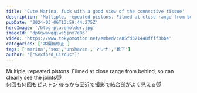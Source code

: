 ```yaml
---
title: 'Cute Marina, fuck with a good view of the connective tissue'
description: 'Multiple, repeated pistons. Filmed at close range from behind, so can clearly see the joints😻'
pubDate: '2024-03-06T13:59:44.275Z'
heroImage: '/blog-placeholder.jpg'
imageId: 'dp6gwawgqiws5jnx7e86'
video: 'https://www.tokyomotion.net/embed/ce85fd371448ffff3bbe'
categories: ['本編無修正']
tags: ['marina','sox','unshaven','マリナ','靴下']
author: '["Sexford_Circus"]'
---
```


Multiple, repeated pistons. Filmed at close range from behind, so can clearly see the joints😻<br>
何回も何回もピストン 後ろから至近で撮影で結合部がよく見える😻




